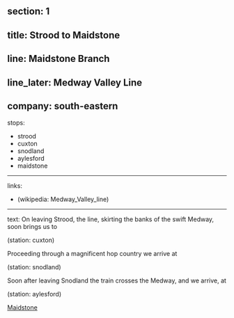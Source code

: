 ﻿section: 1
----
title: Strood to Maidstone
----
line: Maidstone Branch
----
line_later: Medway Valley Line
----
company: south-eastern
----
stops:
- strood
- cuxton
- snodland
- aylesford
- maidstone
----
links:
- (wikipedia: Medway_Valley_line)
----
text: On leaving Strood, the line, skirting the banks of the swift Medway, soon brings us to

(station: cuxton)

Proceeding through a magnificent hop country we arrive at

(station: snodland)

Soon after leaving Snodland the train crosses the Medway, and we arrive, at

(station: aylesford)

[Maidstone](/stations/maidstone)
